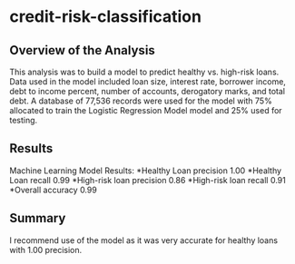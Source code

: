 # credit-risk-classification
## Overview of the Analysis

This analysis was to build a model to predict healthy vs. high-risk loans. Data used in the model included loan size, interest rate, borrower income, debt to income percent, number of accounts, derogatory marks, and total debt. 
A database of 77,536 records were used for the model with 75% allocated to train the Logistic Regression Model model and 25% used for testing.  


## Results

Machine Learning Model Results:
*Healthy Loan precision 1.00
  *Healthy Loan recall 0.99
  *High-risk loan precision 0.86
  *High-risk loan recall 0.91
  *Overall accuracy 0.99



## Summary

I recommend use of the model as it was very accurate for healthy loans with 1.00 precision. 
